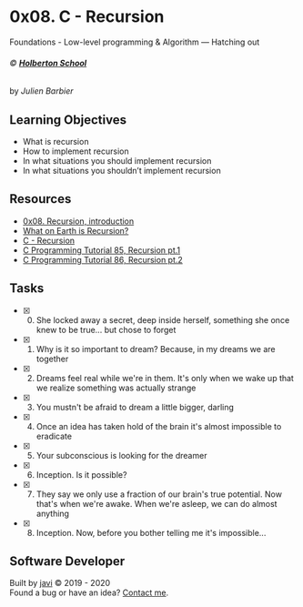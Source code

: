 # 0x08. C - Recursion
Foundations - Low-level programming & Algorithm ― Hatching out

###### :copyright: **[Holberton School](https://www.holbertonschool.com/)**
by _Julien Barbier_

## Learning Objectives
* What is recursion
* How to implement recursion
* In what situations you should implement recursion
* In what situations you shouldn’t implement recursion 

## Resources
* [0x08. Recursion, introduction](https://docs.google.com/presentation/d/1YZJZnrPuu1BGicyO9CRUUiEYSR7iFuPTEHlEjNkr3Hc/edit#slide=id.p)
* [What on Earth is Recursion?](https://www.youtube.com/watch?v=Mv9NEXX1VHc)
* [C - Recursion](https://www.tutorialspoint.com/cprogramming/c_recursion.htm)
* [C Programming Tutorial 85, Recursion pt.1](https://www.youtube.com/watch?v=XGxbXMP6k8k)
* [C Programming Tutorial 86, Recursion pt.2](https://www.youtube.com/watch?v=7XiIS6HobNs)

## Tasks
* [x] 0. She locked away a secret, deep inside herself, something she once knew to be true... but chose to forget
* [x] 1. Why is it so important to dream? Because, in my dreams we are together
* [x] 2. Dreams feel real while we're in them. It's only when we wake up that we realize something was actually strange
* [x] 3. You mustn't be afraid to dream a little bigger, darling
* [x] 4. Once an idea has taken hold of the brain it's almost impossible to eradicate
* [x] 5. Your subconscious is looking for the dreamer
* [x] 6. Inception. Is it possible?
* [x] 7. They say we only use a fraction of our brain's true potential. Now that's when we're awake. When we're asleep, we can do almost anything
* [x] 8. Inception. Now, before you bother telling me it's impossible...

## Software Developer
Built by [javi](https://github.com/javi0x00) :copyright: 2019 - 2020  
Found a bug or have an idea? [Contact me](https://www.linkedin.com/in/javi0x00/).
